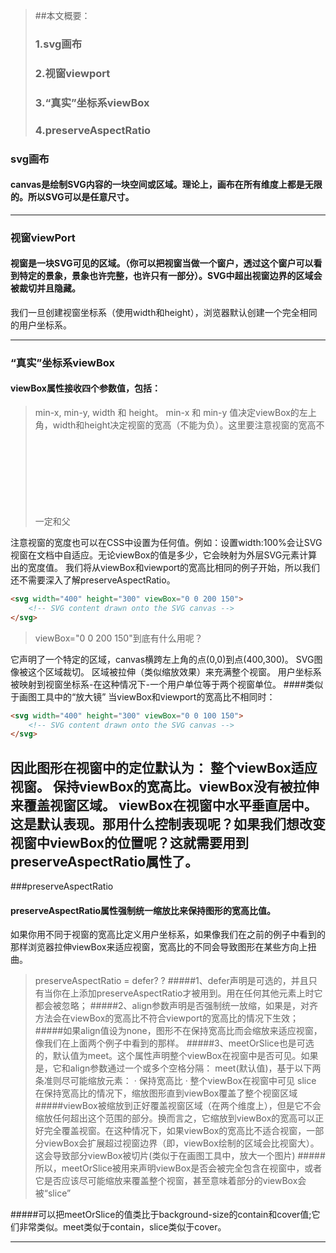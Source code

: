 > ##本文概要：
> ### 1.svg画布
> ### 2.视窗viewport
> ### 3.“真实”坐标系viewBox
> ### 4.preserveAspectRatio

### svg画布
#### canvas是绘制SVG内容的一块空间或区域。理论上，画布在所有维度上都是无限的。所以SVG可以是任意尺寸。


---
### 视窗viewPort
#### 视窗是一块SVG可见的区域。（你可以把视窗当做一个窗户，透过这个窗户可以看到特定的景象，景象也许完整，也许只有一部分）。SVG中超出视窗边界的区域会被裁切并且隐藏。
我们一旦创建视窗坐标系（使用width和height），浏览器默认创建一个完全相同的用户坐标系。

---
### “真实”坐标系viewBox
#### viewBox属性接收四个参数值，包括：
> min-x, min-y, width 和 height。
min-x 和 min-y 值决定viewBox的左上角，width和height决定视窗的宽高（不能为负）。这里要注意视窗的宽高不一定和父<svg>元素的宽高一样。

注意视窗的宽度也可以在CSS中设置为任何值。例如：设置width:100%会让SVG视窗在文档中自适应。无论viewBox的值是多少，它会映射为外层SVG元素计算出的宽度值。
我们将从viewBox和viewport的宽高比相同的例子开始，所以我们还不需要深入了解preserveAspectRatio。
```html
<svg width="400" height="300" viewBox="0 0 200 150">
    <!-- SVG content drawn onto the SVG canvas -->
</svg>
```
> viewBox="0 0 200 150"到底有什么用呢？

 它声明了一个特定的区域，canvas横跨左上角的点(0,0)到点(400,300)。
 SVG图像被这个区域裁切。
 区域被拉伸（类似缩放效果）来充满整个视窗。
 用户坐标系被映射到视窗坐标系-在这种情况下-一个用户单位等于两个视窗单位。
####类似于画图工具中的“放大镜”
当viewBox和viewport的宽高比不相同时：
```html
<svg width="400" height="300" viewBox="0 0 100 150">
    <!-- SVG content drawn onto the SVG canvas -->
</svg>
```
因此图形在视窗中的定位默认为：
整个viewBox适应视窗。
保持viewBox的宽高比。viewBox没有被拉伸来覆盖视窗区域。
viewBox在视窗中水平垂直居中。
这是默认表现。那用什么控制表现呢？如果我们想改变视窗中viewBox的位置呢？这就需要用到preserveAspectRatio属性了。
---
###preserveAspectRatio
#### preserveAspectRatio属性强制统一缩放比来保持图形的宽高比值。
如果你用不同于视窗的宽高比定义用户坐标系，如果像我们在之前的例子中看到的那样浏览器拉伸viewBox来适应视窗，宽高比的不同会导致图形在某些方向上扭曲。
> preserveAspectRatio = defer? <align> <meetOrSlice>?
#####1、defer声明是可选的，并且只有当你在<image>上添加preserveAspectRatio才被用到。用在任何其他元素上时它都会被忽略；
#####2、align参数声明是否强制统一放缩，如果是，对齐方法会在viewBox的宽高比不符合viewport的宽高比的情况下生效；
#####如果align值设为none，图形不在保持宽高比而会缩放来适应视窗，像我们在上面两个例子中看到的那样。
#####3、meetOrSlice也是可选的，默认值为meet。这个属性声明整个viewBox在视窗中是否可见。如果是，它和align参数通过一个或多个空格分隔：
> meet(默认值)，基于以下两条准则尽可能缩放元素：
  · 保持宽高比
  · 整个viewBox在视窗中可见
> slice 在保持宽高比的情况下，缩放图形直到viewBox覆盖了整个视窗区域
#####viewBox被缩放到正好覆盖视窗区域（在两个维度上），但是它不会缩放任何超出这个范围的部分。换而言之，它缩放到viewBox的宽高可以正好完全覆盖视窗。在这种情况下，如果viewBox的宽高比不适合视窗，一部分viewBox会扩展超过视窗边界（即，viewBox绘制的区域会比视窗大）。这会导致部分viewBox被切片(类似于在画图工具中，放大一个图片)
#####所以，meetOrSlice被用来声明viewBox是否会被完全包含在视窗中，或者它是否应该尽可能缩放来覆盖整个视窗，甚至意味着部分的viewBox会被“slice”

#####可以把meetOrSlice的值类比于background-size的contain和cover值;它们非常类似。meet类似于contain，slice类似于cover。

---

